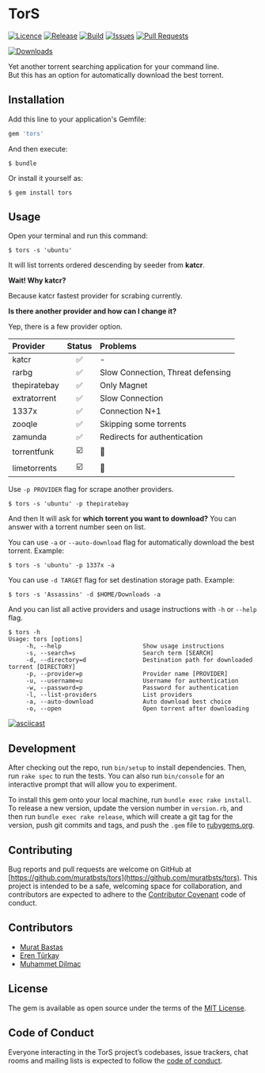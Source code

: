 # TorS

[![Licence](https://img.shields.io/github/license/muratbsts/tors.svg)](https://github.com/muratbsts/tors/blob/master/LICENCE)
[![Release](https://img.shields.io/github/release/muratbsts/tors.svg)](https://github.com/muratbsts/tors/releases)
[![Build](https://travis-ci.org/muratbsts/tors.svg?branch=master)](https://travis-ci.org/muratbsts/tors)
[![Issues](https://img.shields.io/github/issues/muratbsts/tors.svg)](https://github.com/muratbsts/tors/issues)
[![Pull Requests](https://img.shields.io/github/issues-pr/muratbsts/tors.svg)](https://github.com/muratbsts/tors/pulls)

[![Downloads](https://img.shields.io/gem/dt/tors.svg)](https://rubygems.org/gems/tors)

Yet another torrent searching application for your command line.    
But this has an option for automatically download the best torrent.

## Installation

Add this line to your application's Gemfile:

```ruby
gem 'tors'
```

And then execute:

    $ bundle

Or install it yourself as:

    $ gem install tors

## Usage

Open your terminal and run this command:

    $ tors -s 'ubuntu'

It will list torrents ordered descending by seeder from **katcr**.

**Wait! Why katcr?**

Because katcr fastest provider for scrabing currently.

**Is there another provider and how can I change it?**

Yep, there is a few provider option.

| Provider          | Status | Problems |
|:------------------|:------:|:---------|
| katcr             | ✅     | - |
| rarbg             | ✅     | Slow Connection, Threat defensing |
| thepiratebay      | ✅     | Only Magnet |
| extratorrent      | ✅     | Slow Connection |
| 1337x             | ✅     | Connection N+1 |
| zooqle            | ✅     | Skipping some torrents |
| zamunda           | ✅     | Redirects for authentication |
| torrentfunk       | ☑️     | 🙈 |
| limetorrents      | ☑️     | 🙈 |

Use `-p PROVIDER` flag for scrape another providers.

    $ tors -s 'ubuntu' -p thepiratebay

And then It will ask for **which torrent you want to download?** You can answer with a torrent number seen on list.

You can use `-a` or `--auto-download` flag for automatically download the best torrent. Example:

    $ tors -s 'ubuntu' -p 1337x -a

You can use `-d TARGET` flag for set destination storage path. Example:

    $ tors -s 'Assassins' -d $HOME/Downloads -a

And you can list all active providers and usage instructions with `-h` or `--help` flag.

    $ tors -h
    Usage: tors [options]
         -h, --help                       Show usage instructions
         -s, --search=s                   Search term [SEARCH]
         -d, --directory=d                Destination path for downloaded torrent [DIRECTORY]
         -p, --provider=p                 Provider name [PROVIDER]
         -u, --username=u                 Username for authentication
         -w, --password=p                 Password for authentication
         -l, --list-providers             List providers
         -a, --auto-download              Auto download best choice
         -o, --open                       Open torrent after downloading



[![asciicast](https://asciinema.org/a/lxRQTTiTSUXVhD3dpzIwCcIs2.png)](https://asciinema.org/a/lxRQTTiTSUXVhD3dpzIwCcIs2)

## Development

After checking out the repo, run `bin/setup` to install dependencies. Then, run `rake spec` to run the tests. You can also run `bin/console` for an interactive prompt that will allow you to experiment.

To install this gem onto your local machine, run `bundle exec rake install`. To release a new version, update the version number in `version.rb`, and then run `bundle exec rake release`, which will create a git tag for the version, push git commits and tags, and push the `.gem` file to [rubygems.org](https://rubygems.org).

## Contributing

Bug reports and pull requests are welcome on GitHub at [https://github.com/muratbsts/tors](https://github.com/muratbsts/tors). This project is intended to be a safe, welcoming space for collaboration, and contributors are expected to adhere to the [Contributor Covenant](http://contributor-covenant.org) code of conduct.

## Contributors

- [Murat Bastas](https://github.com/muratbsts)
- [Eren Türkay](https://github.com/eren)
- [Muhammet Dilmaç](https://github.com/muhammetdilmac)

## License

The gem is available as open source under the terms of the [MIT License](http://opensource.org/licenses/MIT).

## Code of Conduct

Everyone interacting in the TorS project’s codebases, issue trackers, chat rooms and mailing lists is expected to follow the [code of conduct](https://github.com/muratbsts/tors/blob/master/CODE_OF_CONDUCT.md).
